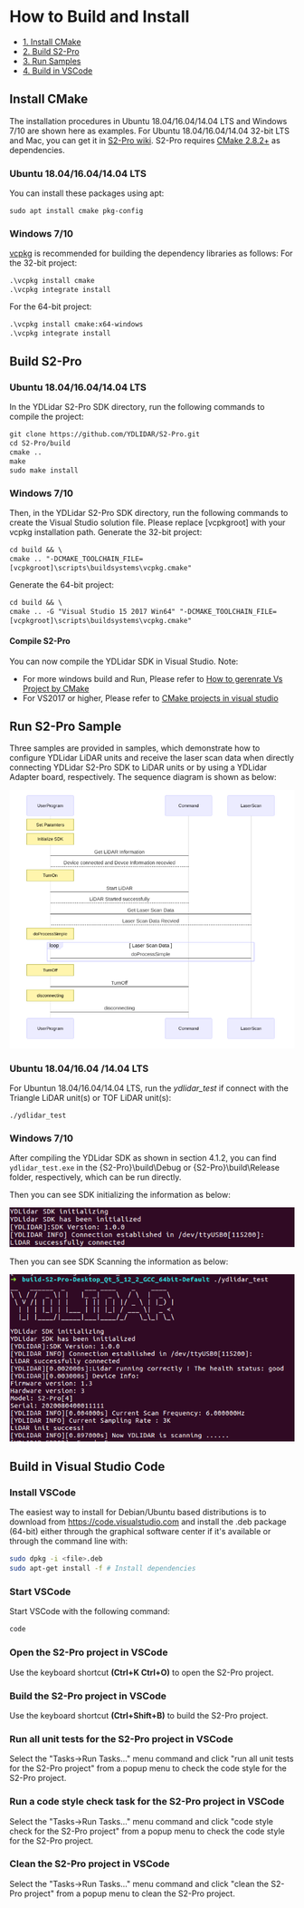 # How to Build and Install

* [1. Install CMake](#install-camke)
* [2. Build S2-Pro](#build-s2-pro)
* [3. Run Samples](#run-s2-pro-sample)
* [4. Build in VSCode](#build-in-visual-studio-code)

## Install CMake
The installation procedures in Ubuntu 18.04/16.04/14.04 LTS and Windows 7/10 are shown here as examples. For Ubuntu 18.04/16.04/14.04 32-bit LTS and Mac, you can get it in [S2-Pro wiki](https://github.com/YDLIDAR/S2-Pro/wiki).
S2-Pro requires [CMake 2.8.2+](https://cmake.org/) as dependencies. 
### Ubuntu 18.04/16.04/14.04 LTS
You can install these packages using apt:
```shell
sudo apt install cmake pkg-config
```
### Windows 7/10
[vcpkg](https://github.com/Microsoft/vcpkg) is recommended for building the dependency libraries as follows:
For the 32-bit project:
```
.\vcpkg install cmake
.\vcpkg integrate install
```
For the 64-bit project:
```
.\vcpkg install cmake:x64-windows
.\vcpkg integrate install
```

## Build S2-Pro
### Ubuntu 18.04/16.04/14.04 LTS
In the YDLidar S2-Pro SDK directory, run the following commands to compile the project:
```
git clone https://github.com/YDLIDAR/S2-Pro.git
cd S2-Pro/build
cmake ..
make
sudo make install 
```

### Windows 7/10
Then, in the YDLidar S2-Pro SDK directory, run the following commands to create the Visual Studio solution file. Please replace [vcpkgroot] with your vcpkg installation path.
Generate the 32-bit project:
```
cd build && \
cmake .. "-DCMAKE_TOOLCHAIN_FILE=[vcpkgroot]\scripts\buildsystems\vcpkg.cmake"
```
Generate the 64-bit project:
```
cd build && \
cmake .. -G "Visual Studio 15 2017 Win64" "-DCMAKE_TOOLCHAIN_FILE=[vcpkgroot]\scripts\buildsystems\vcpkg.cmake"
```

#### Compile S2-Pro
You can now compile the YDLidar SDK in Visual Studio.
Note: 
* For more windows build and Run, Please refer to [How to gerenrate Vs Project by CMake](how_to_gerenrate_vs_project_by_cmake.md)
* For VS2017 or higher, Please refer to [CMake projects in visual studio](https://docs.microsoft.com/zh-cn/cpp/build/cmake-projects-in-visual-studio?view=vs-2019)


## Run S2-Pro Sample
Three samples are provided in samples, which demonstrate how to configure YDLidar LiDAR units and receive the laser scan data when directly connecting YDLidar S2-Pro SDK to LiDAR units or by using a YDLidar Adapter board, respectively. The sequence diagram is shown as below:

![](images/sequence.png)

### Ubuntu 18.04/16.04 /14.04 LTS
For Ubuntun 18.04/16.04/14.04 LTS, run the *ydlidar_test* if connect with the Triangle LiDAR unit(s) or TOF LiDAR unit(s):
```
./ydlidar_test
```
### Windows 7/10
After compiling the YDLidar SDK as shown in section 4.1.2, you can find `ydlidar_test.exe` in the {S2-Pro}\build\Debug or {S2-Pro}\build\Release folder, respectively, which can be run directly.

Then you can see SDK initializing the information as below:

![](images/sdk_init.png)

Then you can see SDK Scanning the information as below:

![](images/sdk_scanning.png)


## Build in Visual Studio Code
### Install VSCode
The easiest way to install for Debian/Ubuntu based distributions is to download from  https://code.visualstudio.com and install the .deb package (64-bit) either through the graphical software center if it's available or through the command line with:
```bash
sudo dpkg -i <file>.deb
sudo apt-get install -f # Install dependencies
```
### Start VSCode
Start VSCode with the following command: 
```bash
code
```
### Open the S2-Pro project in VSCode
Use the keyboard shortcut **(Ctrl+K Ctrl+O)** to open the S2-Pro project. 
### Build the S2-Pro project in VSCode
Use the keyboard shortcut **(Ctrl+Shift+B)** to build the S2-Pro project. 
### Run all unit tests for the S2-Pro project in VSCode
Select the "Tasks->Run Tasks..." menu command and click "run all unit tests for the S2-Pro project" from a popup menu to check the code style for the S2-Pro project. 

### Run a code style check task for the S2-Pro project in VSCode
Select the "Tasks->Run Tasks..." menu command and click "code style check for the S2-Pro project" from a popup menu to check the code style for the S2-Pro project. 
### Clean the S2-Pro project in VSCode
Select the "Tasks->Run Tasks..." menu command and click "clean the S2-Pro project" from a popup menu to clean the S2-Pro project. 
